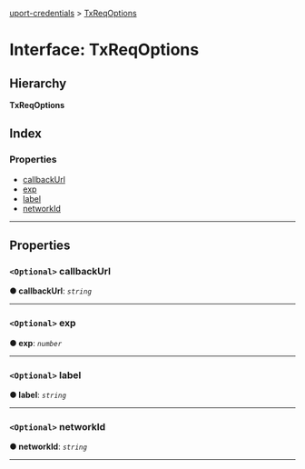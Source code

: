 [uport-credentials](../README.md) > [TxReqOptions](../interfaces/txreqoptions.md)

# Interface: TxReqOptions

## Hierarchy

**TxReqOptions**

## Index

### Properties

* [callbackUrl](txreqoptions.md#callbackurl)
* [exp](txreqoptions.md#exp)
* [label](txreqoptions.md#label)
* [networkId](txreqoptions.md#networkid)

---

## Properties

<a id="callbackurl"></a>

### `<Optional>` callbackUrl

**● callbackUrl**: *`string`*

___
<a id="exp"></a>

### `<Optional>` exp

**● exp**: *`number`*

___
<a id="label"></a>

### `<Optional>` label

**● label**: *`string`*

___
<a id="networkid"></a>

### `<Optional>` networkId

**● networkId**: *`string`*

___

